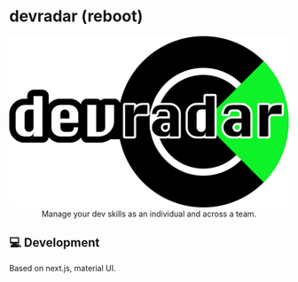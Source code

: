 # devradar (reboot)

<p align="center">
  <img src="./public/logo-text.png">
  <br>
  Manage your dev skills as an individual and across a team.
</p>

## 💻 Development

Based on next.js, material UI.
